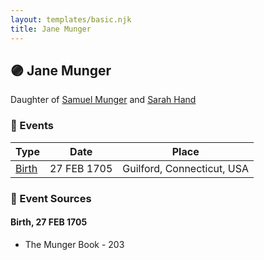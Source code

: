 ```yaml
---
layout: templates/basic.njk
title: Jane Munger
---
```

## 🟣 Jane Munger

Daughter of [Samuel Munger](/people/5/57362828) and [Sarah Hand](/people/7/75255100)

### 📆 Events

Type | Date | Place
------ | ------ | ------
[Birth](#event-6fd2717c-b01f-41d8-bdc6-61beb353a531) | 27 FEB 1705 | Guilford, Connecticut, USA

### 📰 Event Sources

#### <a id="event-6fd2717c-b01f-41d8-bdc6-61beb353a531"></a> Birth, 27 FEB 1705
* The Munger Book  - 203